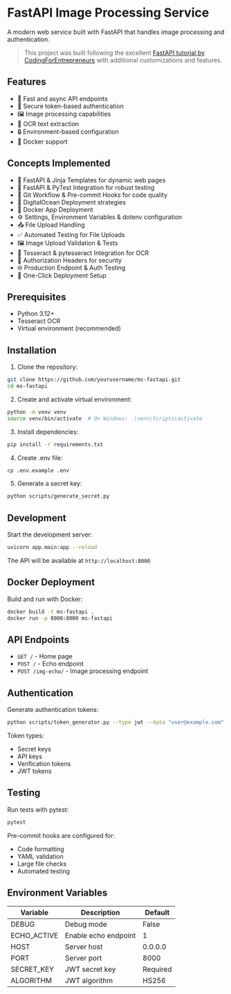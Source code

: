 # FastAPI Image Processing Service

A modern web service built with FastAPI that handles image processing and authentication.

> This project was built following the excellent [FastAPI tutorial by CodingForEntrepreneurs](https://www.youtube.com/watch?v=JxH7cdDCFwE) with additional customizations and features.

## Features

- 🚀 Fast and async API endpoints
- 🔐 Secure token-based authentication
- 🖼️ Image processing capabilities
- 📝 OCR text extraction
- 🔒 Environment-based configuration
- 🐋 Docker support

## Concepts Implemented

- 🎨 FastAPI & Jinja Templates for dynamic web pages
- 🧪 FastAPI & PyTest Integration for robust testing
- 🔄 Git Workflow & Pre-commit Hooks for code quality
- 🚀 DigitalOcean Deployment strategies
- 🐳 Docker App Deployment
- ⚙️ Settings, Environment Variables & dotenv configuration
- 📤 File Upload Handling
- ✅ Automated Testing for File Uploads
- 🖼️ Image Upload Validation & Tests
- 📝 Tesseract & pytesseract Integration for OCR
- 🔐 Authorization Headers for security
- 🌐 Production Endpoint & Auth Testing
- 🎯 One-Click Deployment Setup

## Prerequisites

- Python 3.12+
- Tesseract OCR
- Virtual environment (recommended)

## Installation

1. Clone the repository:
```bash
git clone https://github.com/yourusername/ms-fastapi.git
cd ms-fastapi
```

2. Create and activate virtual environment:
```bash
python -m venv venv
source venv/bin/activate  # On Windows: .\venv\Scripts\activate
```

3. Install dependencies:
```bash
pip install -r requirements.txt
```

4. Create .env file:
```bash
cp .env.example .env
```

5. Generate a secret key:
```bash
python scripts/generate_secret.py
```

## Development

Start the development server:
```bash
uvicorn app.main:app --reload
```

The API will be available at `http://localhost:8000`

## Docker Deployment

Build and run with Docker:
```bash
docker build -t ms-fastapi .
docker run -p 8000:8000 ms-fastapi
```

## API Endpoints

- `GET /` - Home page
- `POST /` - Echo endpoint
- `POST /img-echo/` - Image processing endpoint

## Authentication

Generate authentication tokens:
```bash
python scripts/token_generator.py --type jwt --data "user@example.com" --secret-key "your-secret" --expires 30
```

Token types:
- Secret keys
- API keys
- Verification tokens
- JWT tokens

## Testing

Run tests with pytest:
```bash
pytest
```

Pre-commit hooks are configured for:
- Code formatting
- YAML validation
- Large file checks
- Automated testing

## Environment Variables

| Variable | Description | Default |
|----------|-------------|---------|
| DEBUG | Debug mode | False |
| ECHO_ACTIVE | Enable echo endpoint | 1 |
| HOST | Server host | 0.0.0.0 |
| PORT | Server port | 8000 |
| SECRET_KEY | JWT secret key | Required |
| ALGORITHM | JWT algorithm | HS256 |

